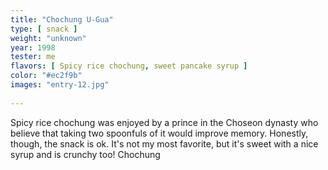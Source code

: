 ```yaml
---
title: "Chochung U-Gua"
type: [ snack ]
weight: "unknown"
year: 1998
tester: me
flavors: [ Spicy rice chochung, sweet pancake syrup ]
color: "#ec2f9b"
images: "entry-12.jpg"
 
---
```


Spicy rice chochung was enjoyed by a prince in the Choseon dynasty who believe that taking two spoonfuls of it would improve memory. Honestly, though, the snack is ok. It's not my most favorite, but it's sweet with a nice syrup and is crunchy too!
Chochung

